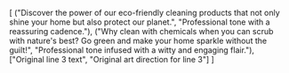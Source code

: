 [
  ("Discover the power of our eco-friendly cleaning products that not only shine your home but also protect our planet.", "Professional tone with a reassuring cadence."),
  ("Why clean with chemicals when you can scrub with nature's best? Go green and make your home sparkle without the guilt!", "Professional tone infused with a witty and engaging flair."),
  ["Original line 3 text", "Original art direction for line 3"]
]